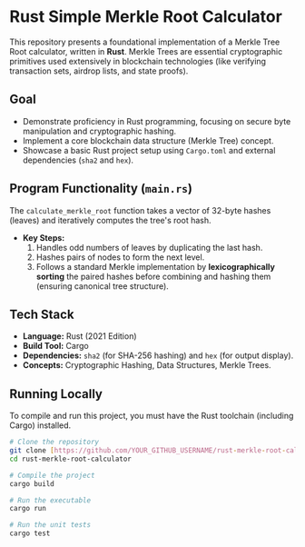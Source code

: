 # Rust Simple Merkle Root Calculator

This repository presents a foundational implementation of a Merkle Tree Root calculator, written in **Rust**. Merkle Trees are essential cryptographic primitives used extensively in blockchain technologies (like verifying transaction sets, airdrop lists, and state proofs).

## Goal

* Demonstrate proficiency in Rust programming, focusing on secure byte manipulation and cryptographic hashing.
* Implement a core blockchain data structure (Merkle Tree) concept.
* Showcase a basic Rust project setup using `Cargo.toml` and external dependencies (`sha2` and `hex`).

## Program Functionality (`main.rs`)

The `calculate_merkle_root` function takes a vector of 32-byte hashes (leaves) and iteratively computes the tree's root hash.

* **Key Steps:**
    1.  Handles odd numbers of leaves by duplicating the last hash.
    2.  Hashes pairs of nodes to form the next level.
    3.  Follows a standard Merkle implementation by **lexicographically sorting** the paired hashes before combining and hashing them (ensuring canonical tree structure).

## Tech Stack

* **Language:** Rust (2021 Edition)
* **Build Tool:** Cargo
* **Dependencies:** `sha2` (for SHA-256 hashing) and `hex` (for output display).
* **Concepts:** Cryptographic Hashing, Data Structures, Merkle Trees.

## Running Locally

To compile and run this project, you must have the Rust toolchain (including Cargo) installed.

```bash
# Clone the repository
git clone [https://github.com/YOUR_GITHUB_USERNAME/rust-merkle-root-calculator.git](https://github.com/YOUR_GITHUB_USERNAME/rust-merkle-root-calculator.git)
cd rust-merkle-root-calculator

# Compile the project
cargo build

# Run the executable
cargo run

# Run the unit tests
cargo test
